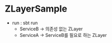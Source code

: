 # ZLayerSample
* run : sbt run
  - ServiceB -> 의존성 없는 ZLayer
  - ServiceA -> ServiceB를 필요로 하는 ZLayer
